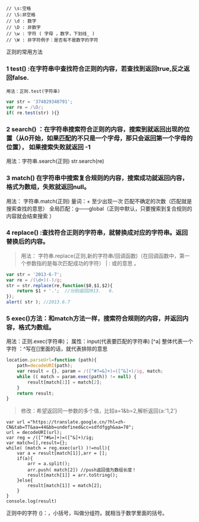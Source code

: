 ```
// \s:空格
// \S:非空格
// \d : 数字
// \D : 非数字
// \w : 字符 ( 字母 ，数字，下划线_ )
// \W : 非字符例子：是否有不是数字的字符
```

正则的常用方法
### 1  test()  :在字符串中查找符合正则的内容，若查找到返回true,反之返回false.
    用法：正则.test(字符串)
```js
var str = '374829348791';
var re = /\D/;
if( re.test(str) ){}
```
### 2   search()  ：在字符串搜索符合正则的内容，搜索到就返回出现的位置（从0开始，如果匹配的不只是一个字母，那只会返回第一个字母的位置）， 如果搜索失败就返回 -1
用法：字符串.search(正则)
str.search(re)

### 3  match()  在字符串中搜索复合规则的内容，搜索成功就返回内容，格式为数组，失败就返回null。
用法： 字符串.match(正则)
量词：+ 至少出现一次 匹配不确定的次数（匹配就是搜索查找的意思）
全局匹配：g——global（正则中默认，只要搜索到复合规则的内容就会结束搜索 ）

### 4 replace() :查找符合正则的字符串，就替换成对应的字符串。返回替换后的内容。
>用法： 字符串.replace(正则,新的字符串/回调函数)（在回调函数中，第一个参数指的是每次匹配成功的字符）
| : 或的意思 。
```js
var str = '2013-6-7';
var re = /(\d+)(-)/g;
str = str.replace(re,function($0,$1,$2){
    return $1 + '.';  //分别返回2013.   6.
});
alert( str ); //2013.6.7
```

### 5 exec()方法：和match方法一样，搜索符合规则的内容，并返回内容，格式为数组。
用法：正则.exec(字符串)；
属性：input(代表要匹配的字符串)
[^a] 整体代表一个字符   ：^写在[]里面的话，就代表排除的意思
```js
location.parseUrl=function (path){
    path=decodeURI(path);
    var result = {}, param = /([^#?=&]+)=([^&]+)/ig, match;
    while (( match = param.exec(path)) != null) {
        result[match[1]] = match[2];
    }
    return result;
}
```

>修改：希望返回同一参数的多个值，比较a=1&b=2,解析返回{a:'1,2'}
```
var url ="https://translate.google.cn/?hl=zh-CN&tab=TT&aa=44&bb=undefined&cc=sdfdfggh&aa=78";
url = decodeURI(url);
var reg = /([^?#&=]+)=([^&]+)/ig;
var match=[],result={};
while( (match = reg.exec(url) )!=null){
    var a = result[match[1]],arr = [];
    if(a){
        arr = a.split();
        arr.push( match[2]) //push返回值为数组长度！
        result[match[1]] = arr.toString();
    }else{
        result[match[1]] = match[2];
    }
}
console.log(result)
```

正则中的字符
()：，小括号，叫做分组符。就相当于数学里面的括号。















